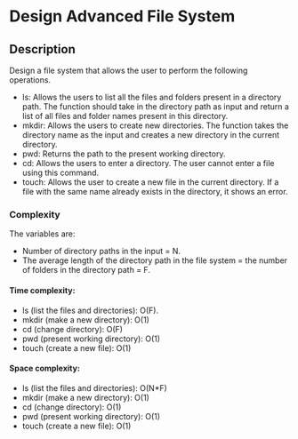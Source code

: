 # Design Advanced File System

## Description

Design a file system that allows the user to perform the following operations.

- ls: Allows the users to list all the files and folders present in a directory path. The function should take in the directory path as input and return a list of all files and folder names present in this directory.
- mkdir: Allows the users to create new directories. The function takes the directory name as the input and creates a new directory in the current directory.
- pwd: Returns the path to the present working directory.
- cd: Allows the users to enter a directory. The user cannot enter a file using this command.
- touch: Allows the user to create a new file in the current directory. If a file with the same name already exists in the directory, it shows an error.

### Complexity

The variables are:

- Number of directory paths in the input = N.
- The average length of the directory path in the file system = the number of folders in the directory path = F.

#### Time complexity:

- ls (list the files and directories): O(F).
- mkdir (make a new directory): O(1)
- cd (change directory): O(F)
- pwd (present working directory): O(1)
- touch (create a new file): O(1)

#### Space complexity:

- ls (list the files and directories): O(N*F)
- mkdir (make a new directory): O(1)
- cd (change directory): O(1)
- pwd (present working directory): O(1)
- touch (create a new file): O(1)
